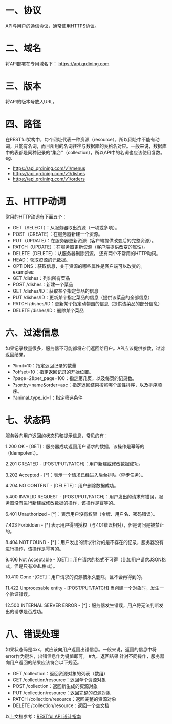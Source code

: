 # 一、协议
API与用户的通信协议，通常使用HTTPS协议。
# 二、域名
将API部署在专用域名下：
https://api.qrdining.com
# 三、版本
将API的版本号放入URL。
# 四、路径
在RESTful架构中，每个网址代表一种资源（resource），所以网址中不能有动词，只能有名词，而且所用的名词往往与数据库的表格名对应。一般来说，数据库中的表都是同种记录的"集合"（collection），所以API中的名词也应该使用复数。
eg.
- https://api.qrdining.com/v1/menus
- https://api.qrdining.com/v1/dishes
- https://api.qrdining.com/v1/orders
# 五、HTTP动词
常用的HTTP动词有下面五个：
- GET（SELECT）：从服务器取出资源（一项或多项）。
- POST（CREATE）：在服务器新建一个资源。
- PUT（UPDATE）：在服务器更新资源（客户端提供改变后的完整资源）。
- PATCH（UPDATE）：在服务器更新资源（客户端提供改变的属性）。
- DELETE（DELETE）：从服务器删除资源。
还有两个不常用的HTTP动词。
- HEAD：获取资源的元数据。
- OPTIONS：获取信息，关于资源的哪些属性是客户端可以改变的。
examples:
- GET /dishes：列出所有菜品
- POST /dishes：新建一个菜品
- GET /dishes/ID：获取某个指定菜品的信息
- PUT /dishes/ID：更新某个指定菜品的信息（提供该菜品的全部信息）
- PATCH /dishes/ID：更新某个指定动物园的信息（提供该菜品的部分信息）
- DELETE /dishes/ID：删除某个菜品
# 六、过滤信息
如果记录数量很多，服务器不可能都将它们返回给用户。API应该提供参数，过滤返回结果。
- ?limit=10：指定返回记录的数量
- ?offset=10：指定返回记录的开始位置。
- ?page=2&per_page=100：指定第几页，以及每页的记录数。
- ?sortby=name&order=asc：指定返回结果按照哪个属性排序，以及排序顺序。
- ?animal_type_id=1：指定筛选条件
# 七、状态码
服务器向用户返回的状态码和提示信息，常见的有：

1.200 OK - [GET]：服务器成功返回用户请求的数据，该操作是幂等的（Idempotent）。

2.201 CREATED - [POST/PUT/PATCH]：用户新建或修改数据成功。

3.202 Accepted - [*]：表示一个请求已经进入后台排队（异步任务）。

4.204 NO CONTENT - [DELETE]：用户删除数据成功。

5.400 INVALID REQUEST - [POST/PUT/PATCH]：用户发出的请求有错误，服务器没有进行新建或修改数据的操作，该操作是幂等的。

6.401 Unauthorized - [*]：表示用户没有权限（令牌、用户名、密码错误）。

7.403 Forbidden - [*] 表示用户得到授权（与401错误相对），但是访问是被禁止的。

8.404 NOT FOUND - [*]：用户发出的请求针对的是不存在的记录，服务器没有进行操作，该操作是幂等的。

9.406 Not Acceptable - [GET]：用户请求的格式不可得（比如用户请求JSON格式，但是只有XML格式）。

10.410 Gone -[GET]：用户请求的资源被永久删除，且不会再得到的。

11.422 Unprocesable entity - [POST/PUT/PATCH] 当创建一个对象时，发生一个验证错误。

12.500 INTERNAL SERVER ERROR - [*]：服务器发生错误，用户将无法判断发出的请求是否成功。
# 八、错误处理
如果状态码是4xx，就应该向用户返回出错信息。一般来说，返回的信息中将error作为键名，出错信息作为键值即可。
#九、返回结果
针对不同操作，服务器向用户返回的结果应该符合以下规范。
- GET /collection：返回资源对象的列表（数组）
- GET /collection/resource：返回单个资源对象
- POST /collection：返回新生成的资源对象
- PUT /collection/resource：返回完整的资源对象
- PATCH /collection/resource：返回完整的资源对象
- DELETE /collection/resource：返回一个空文档


以上文档参考：[RESTful API 设计指南](http://www.ruanyifeng.com/blog/2014/05/restful_api.html)